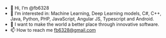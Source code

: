 - 👋 Hi, I’m @fb6328
- 👀 I’m interested in: Machine Learning, Deep Learning models, C#, C++, Java, Python, PHP, JavaScript, Angular JS, Typescript and Android.
- 💞️ I want to make the world a better place through innovative software.
- 📫 How to reach me fb6328@gmail.com
<!---
fb6328/fb6328 is a ✨ special ✨ repository because its `README.md` (this file) appears on your GitHub profile.
You can click the Preview link to take a look at your changes.
--->
